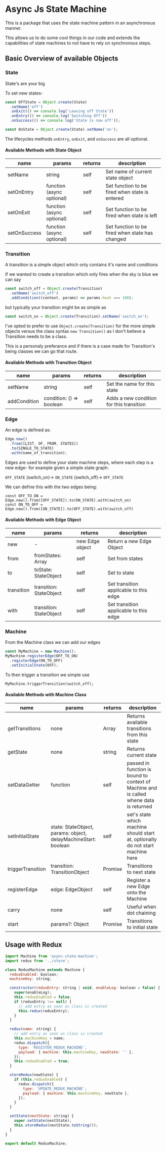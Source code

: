 # Async Js State Machine

This is a package that uses the state machine pattern in an asynchronous manner.

This allows us to do some cool things in our code and extends the capabilities
of state machines to not have to rely on synchronous steps.

## Basic Overview of available Objects

### State

State's are your big

To set new states-

```js
const OffState = Object.create(State)
  .setName('off')
  .onExit(() => console.log('Leaving off State'))
  .onEntry(() => console.log('Switching Off'))
  .onSuccess(() => console.log('State is now off'));

const OnState = Object.create(State).setName('on');
```

The lifecycles methods `onEntry`, `onExit`, and `onSuccess` are all optional.

#### Available Methods with State Object

| name         | params                    | returns | description                                     |
| ------------ | ------------------------- | ------- | ----------------------------------------------- |
| setName      | string                    | self    | Set name of current state object                |
| setOnEntry   | function (async optional) | self    | Set function to be fired when state is entered  |
| setOnExit    | function (async optional) | self    | Set function to be fired when state is left     |
| setOnSuccess | function (async optional) | self    | Set function to be fired when state has changed |

### Transition

A transition is a simple object which only contains it's name and conditions

If we wanted to create a transition which only fires when the sky is blue we can say

```js
const switch_off = Object.create(Transition)
  .setName('switch_off')
  .addCondition((context, params) => params.heat === 100);
```

but typically your transition might be as simple as

```js
const switch_on = Object.create(Transition).setName('switch_on');
```

I've opted to prefer to use `Object.create(Transition)` for the more simple objects versus
the class syntax `new Transition()` as I don't believe a Transition needs to be a class.

This is a personaly preferance and if there is a case made for Transition's being
classes we can go that route.

#### Available Methods with Transition Object

| name         | params                   | returns | description                              |
| ------------ | ------------------------ | ------- | ---------------------------------------- |
| setName      | string                   | self    | Set the name for this state              |
| addCondition | condition: () => boolean | self    | Adds a new condition for this transition |

### Edge

An edge is defined as:

```js
Edge.new()
  .from([LIST, OF, FROM, STATES])
  .to(SINGLE_TO_STATE)
  .with(name_of_transition);
```

Edges are used to define your state machine steps, where each step is a new
edge- for example given a simple state graph:

`OFF_STATE` (switch_on)-> `ON_STATE` (switch_off)-> `OFF_STATE`

We can define this with the two edges being:

```
const OFF_TO_ON = Edge.new().from([OFF_STATE]).to(ON_STATE).with(switch_on)
const ON_TO_OFF = Edge.new().from([ON_STATE]).to(OFF_STATE).with(switch_off)
```

#### Available Methods with Edge Object

| name       | params                         | returns         | description                            |
| ---------- | ------------------------------ | --------------- | -------------------------------------- |
| new        | -                              | new Edge object | Return a new Edge Object               |
| from       | fromStates: Array<StateObject> | self            | Set from states                        |
| to         | toState: StateObject           | self            | Set to state                           |
| transition | transition: StateObject        | self            | Set transition applicable to this edge |
| with       | transition: StateObject        | self            | Set transition applicable to this edge |

### Machine

From the Machine class we can add our edges

```js
const MyMachine = new Machine();
MyMachine.registerEdge(OFF_TO_ON)
  .registerEdge(ON_TO_OFF)
  .setInitialState(OFF);
```

To then trigger a transition we simple use

```
MyMachine.triggerTransition(switch_off);
```

#### Available Methods with Machine Class

| name              | params                                                         | returns       | description                                                                            |
| ----------------- | -------------------------------------------------------------- | ------------- | -------------------------------------------------------------------------------------- |
| getTransitions    | none                                                           | Array<string> | Returns available transitions from this state                                          |
| getState          | none                                                           | string        | Returns current state                                                                  |
| setDataGetter     | function                                                       | self          | passed in function is bound to context of Machine and is called whene data is returned |
| setInitialState   | state: StateObject, params: object, delayMachineStart: boolean | self          | set's state which machine should start at, optionally do not start machine here        |
| triggerTransition | transition: TransitionObject                                   | Promise       | Transitions to next state                                                              |
| registerEdge      | edge: EdgeObject                                               | self          | Register a new Edge onto the Machine                                                   |
| carry             | none                                                           | self          | Useful when dot chaining                                                               |
| start             | params?: Object                                                | Promise       | Transitions to initial state                                                           |

## Usage with Redux

```js
import Machine from 'async-state-machine';
import redux from '../store';

class ReduxMachine extends Machine {
  reduxEnabled: boolean;
  machineKey: string;

  constructor(reduxEntry: string | void, enableLog: boolean = false) {
    super(enableLog);
    this.reduxEnabled = false;
    if (reduxEntry !== null) {
      // add entry as soon as class is created
      this.redux(reduxEntry);
    }
  }

  redux(name: string) {
    // add entry as soon as class is created
    this.machineKey = name;
    redux.dispatch({
      type: 'REGISTER_REDUX_MACHINE',
      payload: { machine: this.machineKey, newState: '' },
    });
    this.reduxEnabled = true;
  }

  storeRedux(newState) {
    if (this.reduxEnabled) {
      redux.dispatch({
        type: 'UPDATE_REDUX_MACHINE',
        payload: { machine: this.machineKey, newState },
      });
    }
  }

  setState(nextState: string) {
    super.setState(nextState);
    this.storeRedux(nextState.toString());
  }
}

export default ReduxMachine;
```
